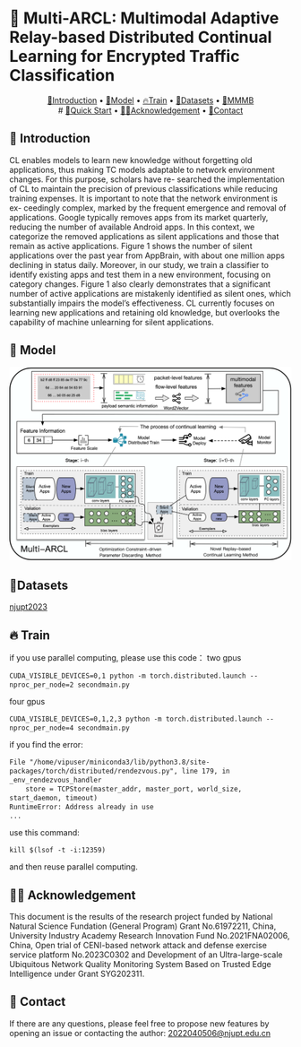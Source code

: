 # 🦜 Multi-ARCL: Multimodal Adaptive Relay-based Distributed Continual Learning for Encrypted Traffic Classification 

<p align="center">
  <a href="#-introduction">🎉Introduction</a> •
  <a href="#-model">🦜Model</a> •
  <a href="#-train">🔥Train</a> •
  <a href="#-datasets">🌟Datasets</a> •
  <a href="#-mmmb">🎄MMMB</a> <br />
 # <a href="#-quick-start">📍Quick Start</a> •
  <a href="#-acknowledgement">👨‍🏫Acknowledgement</a> •  
  <a href="#-contact">🤗Contact</a>
</p>


## 🎉 Introduction
CL enables models to learn new knowledge without forgetting old applications, thus making TC models adaptable to network environment changes. For this purpose, scholars have re- searched the implementation of CL to maintain the precision of previous classifications while reducing training expenses. It is important to note that the network environment is ex- ceedingly complex, marked by the frequent emergence and removal of applications. Google typically removes apps from its market quarterly, reducing the number of available Android apps. In this context, we categorize the removed applications as silent applications and those that remain as active applications. Figure 1 shows the number of silent applications over the past year from AppBrain, with about one million apps declining in status daily. Moreover, in our study, we train a classifier to identify existing apps and test them in a new environment, focusing on category changes. Figure 1 also clearly demonstrates that a significant number of active applications are mistakenly identified as silent ones, which substantially impairs the model’s effectiveness. CL currently focuses on learning new applications and retaining old knowledge, but overlooks the capability of machine unlearning for silent applications. 

## 🦜 Model
<div align="center">
  <img src="./images/workflow.png" width="800px" />
</div>

## 🌟Datasets
[njupt2023](https://github.com/NJUPTSecurityAI/total-papers-summary/blob/main/njupt2023.csv)

## 🔥 Train

if you use parallel computing, please use this code：
two gpus
```
CUDA_VISIBLE_DEVICES=0,1 python -m torch.distributed.launch --nproc_per_node=2 secondmain.py
```
four gpus
```
CUDA_VISIBLE_DEVICES=0,1,2,3 python -m torch.distributed.launch --nproc_per_node=4 secondmain.py
```
if you find the error: 
```
File "/home/vipuser/miniconda3/lib/python3.8/site-packages/torch/distributed/rendezvous.py", line 179, in _env_rendezvous_handler
    store = TCPStore(master_addr, master_port, world_size, start_daemon, timeout)
RuntimeError: Address already in use
...
```
use this command:
```
kill $(lsof -t -i:12359)
```
and then reuse parallel computing.


## 👨‍🏫 Acknowledgement
This document is the results of the research project funded by National Natural Science Fundation (General Program) Grant No.61972211, China, University Industry Academy Research Innovation Fund No.2021FNA02006, China, Open trial of CENI-based network attack and defense exercise service platform No.2023C0302 and Development of an Ultra-large-scale Ubiquitous Network Quality Monitoring System Based on Trusted Edge Intelligence under Grant SYG202311.


## 🤗 Contact

If there are any questions, please feel free to propose new features by opening an issue or contacting the author: 2022040506@njupt.edu.cn

